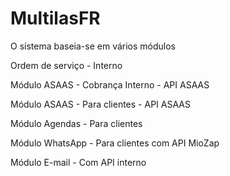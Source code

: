 # MultilasFR
O sistema baseia-se em vários módulos

Ordem de serviço - Interno

Módulo ASAAS - Cobrança Interno - API ASAAS

Módulo ASAAS - Para clientes - API ASAAS

Módulo Agendas - Para clientes 

Módulo WhatsApp - Para clientes com API MioZap

Módulo E-mail - Com API interno

